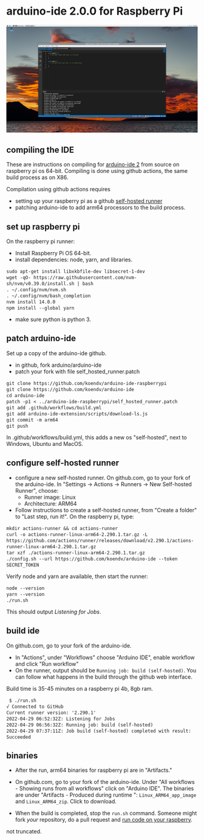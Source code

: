 # arduino-ide 2.0.0 for Raspberry Pi

[![arduino ide 2.0](images/screenshot_small.jpg)](https://github.com/koendv/arduino-ide-raspberrypi/raw/main/images/screenshot.jpg)

## compiling the IDE

These are instructions on compiling for [arduino-ide 2](https://github.com/arduino/arduino-ide) from source on raspberry pi os 64-bit. Compiling is done using github actions, the same build process as on X86. 

Compilation using github actions requires

- setting up your raspberry pi as a github [self-hosted runner](https://docs.github.com/en/actions/hosting-your-own-runners/about-self-hosted-runners)
- patching arduino-ide to add arm64 processors to the build process.

## set up raspberry pi 

On the raspberry pi runner:

- Install Raspberry Pi OS 64-bit.
- install dependencies: node, yarn, and libraries.

```
sudo apt-get install libxkbfile-dev libsecret-1-dev
wget -qO- https://raw.githubusercontent.com/nvm-sh/nvm/v0.39.0/install.sh | bash
. ~/.config/nvm/nvm.sh
. ~/.config/nvm/bash_completion
nvm install 14.0.0
npm install --global yarn
```

- make sure python is python 3.

## patch arduino-ide

Set up a copy of the arduino-ide github.

- in github, fork arduino/arduino-ide
- patch your fork with file self_hosted_runner.patch
```
git clone https://github.com/koendv/arduino-ide-raspberrypi
git clone https://github.com/koendv/arduino-ide
cd arduino-ide
patch -p1 < ../arduino-ide-raspberrypi/self_hosted_runner.patch
git add .github/workflows/build.yml
git add arduino-ide-extension/scripts/download-ls.js
git commit -m arm64
git push
```

In .github/workflows/build.yml, this adds a new os "self-hosted", next to Windows, Ubuntu and MacOS.

## configure self-hosted runner

- configure a new self-hosted runner.
On github.com, go to your fork of the arduino-ide.
 In "Settings -> Actions -> Runners -> New Self-hosted Runner", choose:
	- Runner image: Linux
	- Architecture: ARM64
- Follow instructions to create a self-hosted runner, from "Create a folder" to "Last step, run it!". On the raspberry pi, type:
```
mkdir actions-runner && cd actions-runner
curl -o actions-runner-linux-arm64-2.290.1.tar.gz -L https://github.com/actions/runner/releases/download/v2.290.1/actions-runner-linux-arm64-2.290.1.tar.gz
tar xzf ./actions-runner-linux-arm64-2.290.1.tar.gz
./config.sh --url https://github.com/koendv/arduino-ide --token SECRET_TOKEN
```

Verify node and yarn are available, then start the runner:

```
node --version
yarn --version
./run.sh
```
This should output _Listening for Jobs_.

## build ide

On github.com, go to your fork of the arduino-ide.

- In "Actions", under "Workflows" choose "Arduino IDE", enable workflow and click "Run workflow"
- On the runner, output should be ``Running job: build (self-hosted)``. You can follow what happens in the build through the github web interface.

Build time is 35-45 minutes on a raspberry pi 4b, 8gb ram. 
```
 $ ./run.sh 
√ Connected to GitHub
Current runner version: '2.290.1'
2022-04-29 06:52:32Z: Listening for Jobs
2022-04-29 06:56:32Z: Running job: build (self-hosted)
2022-04-29 07:37:11Z: Job build (self-hosted) completed with result: Succeeded
```

## binaries

- After the run, arm64 binaries for raspberry pi are in "Artifacts." 
- On github.com, go to your fork of the arduino-ide. Under "All workflows - Showing runs from all workflows" click on "Arduino IDE". The binaries are under "Artifacts - Produced during runtime
": 
``Linux_ARM64_app_image`` and 
``Linux_ARM64_zip``. Click to download.

- When the build is completed, stop the ``run.sh`` command. Someone might fork _your_ repository, do a pull request and [run code on your raspberry](https://docs.github.com/en/actions/hosting-your-own-runners/about-self-hosted-runners#self-hosted-runner-security).


not truncated.